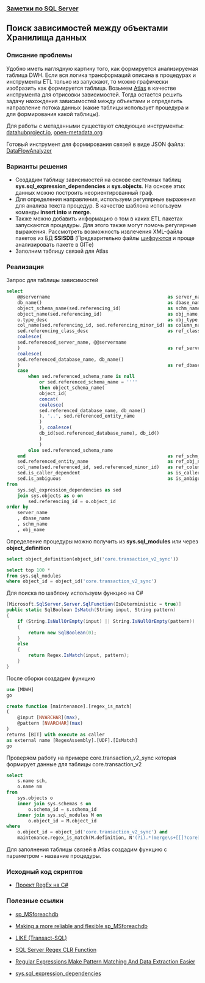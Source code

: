 ### [Заметки по SQL Server](../SQLServer_note.md)  

## Поиск зависимостей между объектами Хранилища данных  

### Описание проблемы  

Удобно иметь наглядную картину того, как формируется анализируемая таблица DWH. Если вся логика трансформаций описана в процедурах и инструменты ETL только из запускают, то можно графически изобразить как формируется таблица. Возьмем [Atlas](https://atlas.apache.org/#/) в качестве инструмента для отрисовки зависимостей.  Тогда остается решить задачу нахождения зависимостей между объектами и определить направление потока данных (какие таблицы использует процедура и для формирования какой таблицы). 

Для работы с метаданными существуют следующие инструменты: [datahubproject.io](https://datahubproject.io/), [open-metadata.org](https://open-metadata.org/)

Готовый инструмент для формирования связей в виде JSON файла: [DataFlowAnalyzer](https://github.com/sqlparser/gsp_demo_java/tree/master/src/main/java/demos/dlineage)

### Варианты решения  

- Создадим таблицу зависимостей на основе системных таблиц **sys.sql_expression_dependencies** и **sys.objects**. На основе этих данных можно построить неориентированный граф.
- Для определения направления, используем регулярные выражения для анализа текста процедур. В качестве шаблона используем команды **insert into** и **merge**.  
- Также можно добавить информацию о том в каких ETL пакетах запускаются процедуры. Для этого также могут помочь регулярные выражения. Рассмотреть возможность извлечения XML-файла пакетов из БД **SSISDB** (Предварительно файлы [шифруются](https://ask.sqlservercentral.com/questions/100651/querying-ssisdb-text-search-in-the-packet-definiti.html#) и проще анализировать пакете в GITе) 
- Заполним таблицу связей для Atlas  

### Реализация  

Запрос для таблицы зависимостей

```sql
select
	@@servername										   as server_name,
	db_name()											   as dbase_name,
	object_schema_name(sed.referencing_id)				   as schm_name,
	object_name(sed.referencing_id)						   as obj_name,
	o.type_desc											   as obj_type,
	col_name(sed.referencing_id, sed.referencing_minor_id) as column_name,
	sed.referencing_class_desc							   as ref_class,
	coalesce(
	sed.referenced_server_name, @@servername
	)													   as ref_server_name,
	coalesce(
	sed.referenced_database_name, db_name()
	)													   as ref_dbase_name,
	case
		when sed.referenced_schema_name is null
			or sed.referenced_schema_name = ''''
			then object_schema_name(
			object_id(
			concat(
			coalesce(
			sed.referenced_database_name, db_name()
			), '..', sed.referenced_entity_name
			)
			), coalesce(
			db_id(sed.referenced_database_name), db_id()
			)
			)
		else sed.referenced_schema_name
	end													   as ref_schm_name,
	sed.referenced_entity_name							   as ref_obj_name,
	col_name(sed.referenced_id, sed.referenced_minor_id)   as ref_column_name,
	sed.is_caller_dependent								   as is_caller_dependent,
	sed.is_ambiguous									   as is_ambiguous
from
	sys.sql_expression_dependencies as sed
	join sys.objects as o on
		sed.referencing_id = o.object_id
order by
	server_name
	, dbase_name
	, schm_name
	, obj_name
```

Определение процедуры можно получить из **sys.sql_modules** или через **object_definition**

```sql
select object_definition(object_id('core.transaction_v2_sync'))

select top 100 *
from sys.sql_modules
where object_id = object_id('core.transaction_v2_sync')
```

Для поиска по шаблону используем функцию на C#

```c#
[Microsoft.SqlServer.Server.SqlFunction(IsDeterministic = true)]
public static SqlBoolean IsMatch(String input, String pattern)
{
	if (String.IsNullOrEmpty(input) || String.IsNullOrEmpty(pattern))
	{
		return new SqlBoolean(0);
	}
	else
	{
		return Regex.IsMatch(input, pattern);
	}
}
```

После сборки создадим функцию 

```sql
use [MDWH]
go

create function [maintenance].[regex_is_match]
(
	@input [NVARCHAR](max),
	@pattern [NVARCHAR](max)
)
returns [BIT] with execute as caller
as external name [RegexAssembly].[UDF].[IsMatch]
go
```

Проверяем работу на примере core.transaction_v2_sync которая формирует данные для таблицы core.transaction_v2

```sql
select
	s.name sch,
	o.name nm
from
	sys.objects o
	inner join sys.schemas s on
		o.schema_id = s.schema_id
	inner join sys.sql_modules M on
		o.object_id = M.object_id
where
	o.object_id = object_id('core.transaction_v2_sync') and
	maintenance.regex_is_match(M.definition, N'(?i).*(merge\s+[[]?core[]]?.[[]?transaction_v2[]]?|insert\s+into\s+[[]?core[]]?.[[]?transaction_v2[]]?).*') = 1
```

Для заполнения таблицы связей в Atlas создадим функцию с параметром - название процедуры. 

### Исходный код скриптов  

- [Проект RegEx на C#](./SqlRegex.7z)

### Полезные ссылки  
- [sp_MSforeachdb](https://www.mssqltips.com/sqlservertip/1414/run-same-command-on-all-sql-server-databases-without-cursors/)  

- [Making a more reliable and flexible sp_MSforeachdb](https://www.mssqltips.com/sqlservertip/2201/making-a-more-reliable-and-flexible-spmsforeachdb/)  

- [LIKE (Transact-SQL)](https://docs.microsoft.com/ru-ru/sql/t-sql/language-elements/like-transact-sql?view=sql-server-ver15)  

- [SQL Server Regex CLR Function](https://www.mssqltips.com/sqlservertip/6529/sql-server-regex-clr-function/)  

- [Regular Expressions Make Pattern Matching And Data Extraction Easier](https://docs.microsoft.com/en-us/archive/msdn-magazine/2007/february/sql-server-regular-expressions-for-efficient-sql-querying)  

- [sys.sql_expression_dependencies](https://docs.microsoft.com/ru-ru/sql/relational-databases/system-catalog-views/sys-sql-expression-dependencies-transact-sql?view=sql-server-ver15)  

